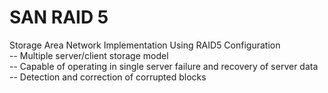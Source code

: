 # SAN RAID 5
Storage Area Network Implementation Using RAID5 Configuration <br />
-- Multiple server/client storage model <br />
-- Capable of operating in single server failure and recovery of server data <br />
-- Detection and correction of corrupted blocks
